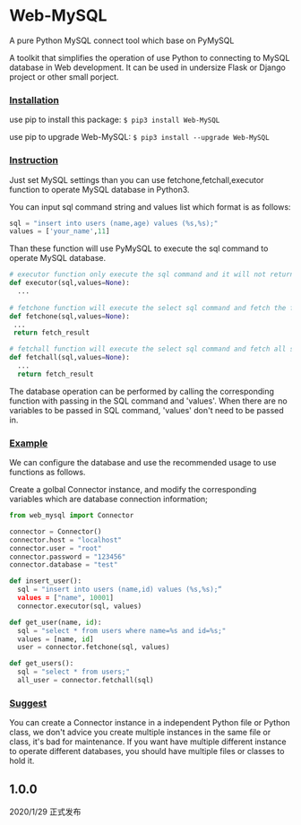 
# Web-MySQL
A pure Python MySQL connect tool which base on PyMySQL

A toolkit that simplifies the operation of use Python to connecting to MySQL database in Web development. It can be used in undersize Flask or Django project or other small porject.

### [Installation](#installation)

use pip to install this package:
```$ pip3 install Web-MySQL```

use pip to upgrade Web-MySQL:
```$ pip3 install --upgrade Web-MySQL```

### [Instruction](#Instruction)

Just set MySQL settings than you can use fetchone,fetchall,executor function to operate MySQL database in Python3.

You can input sql command string and values list which format is as follows:

```Python
sql = "insert into users (name,age) values (%s,%s);"
values = ['your_name',11]
```
Than these function will use PyMySQL to execute the sql command to operate MySQL database.

```Python
# executor function only execute the sql command and it will not return anything.
def executor(sql,values=None):
  ...
 
# fetchone function will execute the select sql command and fetch the first select result.
def fetchone(sql,values=None):
 ...
 return fetch_result

# fetchall function will execute the select sql command and fetch all select result as list.
def fetchall(sql,values=None):
  ...
  return fetch_result
```

The database operation can be performed by calling the corresponding function with passing in the SQL command and 'values'. When there are no variables to be passed in SQL command, 'values' don't need to be passed in.

### [Example](#Example)

We can configure the database and use the recommended usage to use functions as follows.

Create a golbal Connector instance, and modify the corresponding variables which are database connection information;

```Python
from web_mysql import Connector

connector = Connector()
connector.host = "localhost"
connector.user = "root"
connector.password = "123456"
connector.database = "test"

def insert_user():
  sql = "insert into users (name,id) values (%s,%s);“
  values = ["name", 10001]
  connector.executor(sql, values)

def get_user(name, id):
  sql = "select * from users where name=%s and id=%s;"
  values = [name, id]
  user = connector.fetchone(sql, values)

def get_users():
  sql = "select * from users;"
  all_user = connector.fetchall(sql)
```

### [Suggest](#Suggest)

You can create a Connector instance in a independent Python file or Python class, we don't advice you create multiple instances in the same file or class, it's bad for maintenance. If you want have multiple different instance to operate different databases, you should have multiple files or classes to hold it.

1.0.0
---

2020/1/29  正式发布
